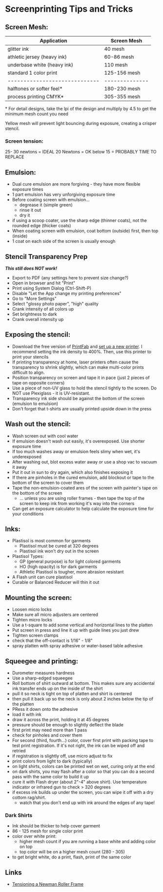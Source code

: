 # Screenprinting Tips and Tricks

## Screen Mesh:

| Application                   | Screen Mesh    |
| ----------------------------- | -------------- |
| glitter ink                   | 40 mesh        |
| athletic jersey (heavy ink)   | 60-86 mesh     |
| underbase white (heavy ink)   | 110 mesh       |
| standard 1 color print        | 125-156 mesh   |
| ----------------------------- | -------------- |
| halftones or softer feel\*    | 180-230 mesh   |
| process printing CMYK\*       | 305-355 mesh   |

\* For detail designs, take the lpi of the design and multiply by 4.5 to get the minimum mesh count you need

Yellow mesh will prevent light bouncing during exposure, creating a crisper stencil.

### Screen tension:

25- 30 newtons = IDEAL
20 Newtons = OK
below 15 = PROBABLY TIME TO REPLACE

## Emulsion:

- Dual cure emulsion are more forgiving - they have more flexible exposure times
- 1 part emulsion has very unforgiving exposure time
- Before coating screen with emulsion...
  - degrease it (simple green)
  - rinse it out
  - dry it
- if using a scoop coater, use the sharp edge (thinner coats), not the rounded edge (thicker coats)
- When coating screen with emulsion, coat bottom (outside) first, then top (inside)
- 1 coat on each side of the screen is usually enough

## Stencil Transparency Prep

**_This still does NOT work!_**

- Export to PDF (any settings here to prevent size change?)
- Open in browser and hit "Print"
- Print using System Dialog (Ctrl-Shift-P)
- Disable "Let the App change my printing preferences"
- Go to "More Settings"
- Select "glossy photo paper", "high" quality
- Crank intensity of all colors up
- Set brightness to dark
- Crank overall intensity up

## Exposing the stencil:

- Download the free version of [PrintFab](https://www.printfab.com/en/) and [set up a new printer](https://www.youtube.com/watch?v=IXsOVMMyhfw). I recommend setting the ink density to 400%. Then, use this printer to print your stencils
- If printing transparency at home, laser printers often cause the transparency to shrink slightly, which can make multi-color prints difficult to align.
- Position transparency on screen and tape it in pace (just 2 pieces of tape on opposite corners)
- Use a piece of non-UV glass to hold the stencil tightly to the screen. Do NOT use Plexiglass - it is UV-resistant.
- Transparency ink side should be against the bottom of the screen (emulsion to emulsion)
- Don't forget that t-shirts are usually printed upside down in the press

## Wash out the stencil:

- Wash screen out with cool water
- If emulsion doesn't wash out easily, it's overexposed. Use shorter exposure time
- If too much washes away or emulsion feels slimy when wet, it's underexposed
- After washing out, blot excess water away or use a shop vac to vacuum it away
- Put it out in sun to dry again, which also finishes exposing it
- If there are pinholes in the cured emulsion, add blockout or tape to the bottom of the screen to cover them
- Tape the non-emulsion-coated ares of the screen with painter's tape on the bottom of the screen
  - ... unless you are using roller frames - then tape the top of the screen to keep ink from working it's way into the corners
- Can get an exposure calculator to help calculate the exposure time for your conditions

## Inks:

- Plastisol is most common for garments
  - Plastisol must be cured at 320 degrees
  - Plastisol ink won't dry out in the screen
- Plastisol Types:
  - GP (general purpose) is for light colored garments
  - HO (high opacity) is for dark garments
  - Athletic Plastisol is tougher, more abrasion resistant
- A Flash unit can cure plastisol
- Curable or Balanced Reducer will thin it out

## Mounting the screen:

- Loosen micro locks
- Make sure all micro adjusters are centered
- Tighten micro locks
- Use a t-square to add some vertical and horizontal lines to the platten
- Put screen in press and line it up with guide lines you just drew
- Tighten screen clamps
- check that the off-contact is 1/16" - 1/8"
- spray platten with spray adhesive or water-based table adhesive

## Squeegee and printing:

- Durometer measures hardness
- Use a sharp-edged squeegee
- Roll bottom of shirt outward at bottom. This makes sure any accidental ink transfer ends up on the inside of the shirt
- pull it so neck is tight on top of platten and shirt is centered
- then pull it back up so the neck is only about 2 inches below the tip of the platten
- PRess it down onto the adhesive
- load it with ink
- draw it across the print, holding it at 45 degrees
- pressure should be enough to slightly deflect the blade
- first print may need more than 1 pass
- check for pinholes and cover them
- For second (third, fourth...) color, cover first print with packing tape to test print registration. If it's not right, the ink can be wiped off and retried
- if registration is slightly off, use micro adjust to fix
- print colors from light to dark (typically)
- on light shirts, colors can be printed wet on wet, curing only at the end
- on dark shirts, you may flash after a color so that you can do a second pass with the same color to build it up
- cure it with Flash dryer (about 2"-4" above shirt). Use temperature indicator or infrared gun to check > 320 degrees
- if excess ink builds up under the screen, you can wipe it off with a dry cottom rag/shirt.
  - watch that you don't end up with ink around the edges of any tape!

### Dark Shirts

- Ink should be thicker to help cover garment
- 86 - 125 mesh for single color print
- color over white print:
  - higher mesh count if you are running a base white and adding color on top
  - top color will be on a higher mesh count (280 - 305)
- to get bright white, do a print, flash, print of the same color

## Links

- [Tensioning a Newman Roller Frame](https://www.youtube.com/watch?v=Z0WOqRsFaLE)
